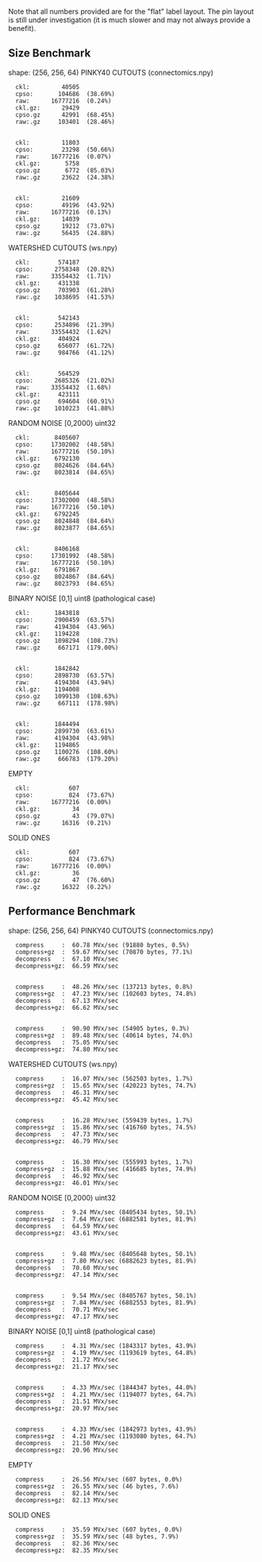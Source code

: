 Note that all numbers provided are for the "flat" label layout. The pin layout is still under investigation (it is much slower and may not always provide a benefit).

## Size Benchmark
shape: (256, 256, 64)
PINKY40 CUTOUTS (connectomics.npy)

      ckl:         40505    
      cpso:       104686  (38.69%) 
      raw:      16777216  (0.24%)
      ckl.gz:      29429   
      cpso.gz      42991  (68.45%)
      raw:.gz     103401  (28.46%)
    

      ckl:         11803    
      cpso:        23298  (50.66%) 
      raw:      16777216  (0.07%)
      ckl.gz:       5758   
      cpso.gz       6772  (85.03%)
      raw:.gz      23622  (24.38%)
    

      ckl:         21609    
      cpso:        49196  (43.92%) 
      raw:      16777216  (0.13%)
      ckl.gz:      14039   
      cpso.gz      19212  (73.07%)
      raw:.gz      56435  (24.88%)
    
WATERSHED CUTOUTS (ws.npy)

      ckl:        574187    
      cpso:      2758348  (20.82%) 
      raw:      33554432  (1.71%)
      ckl.gz:     431338   
      cpso.gz     703903  (61.28%)
      raw:.gz    1038695  (41.53%)
    

      ckl:        542143    
      cpso:      2534896  (21.39%) 
      raw:      33554432  (1.62%)
      ckl.gz:     404924   
      cpso.gz     656077  (61.72%)
      raw:.gz     984766  (41.12%)
    

      ckl:        564529    
      cpso:      2685326  (21.02%) 
      raw:      33554432  (1.68%)
      ckl.gz:     423111   
      cpso.gz     694604  (60.91%)
      raw:.gz    1010223  (41.88%)
    
RANDOM NOISE [0,2000) uint32

      ckl:       8405607    
      cpso:     17302002  (48.58%) 
      raw:      16777216  (50.10%)
      ckl.gz:    6792130   
      cpso.gz    8024626  (84.64%)
      raw:.gz    8023814  (84.65%)
    

      ckl:       8405644    
      cpso:     17302000  (48.58%) 
      raw:      16777216  (50.10%)
      ckl.gz:    6792245   
      cpso.gz    8024848  (84.64%)
      raw:.gz    8023877  (84.65%)
    

      ckl:       8406168    
      cpso:     17301992  (48.58%) 
      raw:      16777216  (50.10%)
      ckl.gz:    6791867   
      cpso.gz    8024867  (84.64%)
      raw:.gz    8023793  (84.65%)
    
BINARY NOISE [0,1] uint8 (pathological case)

      ckl:       1843818    
      cpso:      2900459  (63.57%) 
      raw:       4194304  (43.96%)
      ckl.gz:    1194228   
      cpso.gz    1098294  (108.73%)
      raw:.gz     667171  (179.00%)
    

      ckl:       1842842    
      cpso:      2898730  (63.57%) 
      raw:       4194304  (43.94%)
      ckl.gz:    1194008   
      cpso.gz    1099130  (108.63%)
      raw:.gz     667111  (178.98%)
    

      ckl:       1844494    
      cpso:      2899730  (63.61%) 
      raw:       4194304  (43.98%)
      ckl.gz:    1194865   
      cpso.gz    1100276  (108.60%)
      raw:.gz     666783  (179.20%)

EMPTY

      ckl:           607    
      cpso:          824  (73.67%) 
      raw:      16777216  (0.00%)
      ckl.gz:         34   
      cpso.gz         43  (79.07%)
      raw:.gz      16316  (0.21%)
    
SOLID ONES

      ckl:           607    
      cpso:          824  (73.67%) 
      raw:      16777216  (0.00%)
      ckl.gz:         36   
      cpso.gz         47  (76.60%)
      raw:.gz      16322  (0.22%)

## Performance Benchmark

shape: (256, 256, 64)
PINKY40 CUTOUTS (connectomics.npy)

      compress     :  60.78 MVx/sec (91880 bytes, 0.5%)
      compress+gz  :  59.67 MVx/sec (70870 bytes, 77.1%)
      decompress   :  67.10 MVx/sec
      decompress+gz:  66.59 MVx/sec
    

      compress     :  48.26 MVx/sec (137213 bytes, 0.8%)
      compress+gz  :  47.23 MVx/sec (102603 bytes, 74.8%)
      decompress   :  67.13 MVx/sec
      decompress+gz:  66.62 MVx/sec
    

      compress     :  90.90 MVx/sec (54905 bytes, 0.3%)
      compress+gz  :  89.48 MVx/sec (40614 bytes, 74.0%)
      decompress   :  75.05 MVx/sec
      decompress+gz:  74.80 MVx/sec
    
WATERSHED CUTOUTS (ws.npy)

      compress     :  16.07 MVx/sec (562503 bytes, 1.7%)
      compress+gz  :  15.65 MVx/sec (420223 bytes, 74.7%)
      decompress   :  46.31 MVx/sec
      decompress+gz:  45.42 MVx/sec
    

      compress     :  16.28 MVx/sec (559439 bytes, 1.7%)
      compress+gz  :  15.86 MVx/sec (416760 bytes, 74.5%)
      decompress   :  47.73 MVx/sec
      decompress+gz:  46.79 MVx/sec
    

      compress     :  16.30 MVx/sec (555993 bytes, 1.7%)
      compress+gz  :  15.88 MVx/sec (416685 bytes, 74.9%)
      decompress   :  46.92 MVx/sec
      decompress+gz:  46.01 MVx/sec
    
RANDOM NOISE [0,2000) uint32

      compress     :  9.24 MVx/sec (8405434 bytes, 50.1%)
      compress+gz  :  7.64 MVx/sec (6882581 bytes, 81.9%)
      decompress   :  64.59 MVx/sec
      decompress+gz:  43.61 MVx/sec
    

      compress     :  9.48 MVx/sec (8405648 bytes, 50.1%)
      compress+gz  :  7.80 MVx/sec (6882623 bytes, 81.9%)
      decompress   :  70.60 MVx/sec
      decompress+gz:  47.14 MVx/sec
    

      compress     :  9.54 MVx/sec (8405767 bytes, 50.1%)
      compress+gz  :  7.84 MVx/sec (6882553 bytes, 81.9%)
      decompress   :  70.71 MVx/sec
      decompress+gz:  47.17 MVx/sec
    

BINARY NOISE [0,1] uint8 (pathological case)

      compress     :  4.31 MVx/sec (1843317 bytes, 43.9%)
      compress+gz  :  4.19 MVx/sec (1193619 bytes, 64.8%)
      decompress   :  21.72 MVx/sec
      decompress+gz:  21.17 MVx/sec
    

      compress     :  4.33 MVx/sec (1844347 bytes, 44.0%)
      compress+gz  :  4.21 MVx/sec (1194077 bytes, 64.7%)
      decompress   :  21.51 MVx/sec
      decompress+gz:  20.97 MVx/sec
    

      compress     :  4.33 MVx/sec (1842973 bytes, 43.9%)
      compress+gz  :  4.21 MVx/sec (1193080 bytes, 64.7%)
      decompress   :  21.50 MVx/sec
      decompress+gz:  20.96 MVx/sec

EMPTY

      compress     :  26.56 MVx/sec (607 bytes, 0.0%)
      compress+gz  :  26.55 MVx/sec (46 bytes, 7.6%)
      decompress   :  82.14 MVx/sec
      decompress+gz:  82.13 MVx/sec
    
SOLID ONES

      compress     :  35.59 MVx/sec (607 bytes, 0.0%)
      compress+gz  :  35.59 MVx/sec (48 bytes, 7.9%)
      decompress   :  82.36 MVx/sec
      decompress+gz:  82.35 MVx/sec

